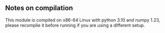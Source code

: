 
## Notes on compilation

This module is compiled on x86-64 Linux with python 3.10 and numpy 1.23, please recomplie it before running if you are using a different setup.
